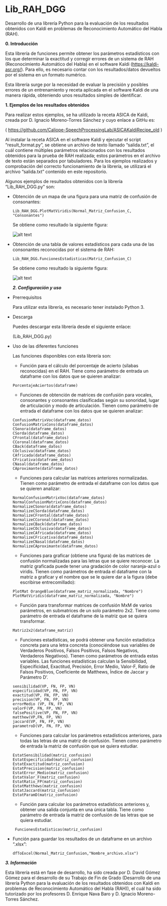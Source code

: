 # Lib_RAH_DGG
Desarrollo de una librería Python para la evaluación de los resultados obtenidos con Kaldi en problemas de Reconocimiento Automático del Habla (RAH).

**0.	Introducción**

Esta librería de funciones permite obtener los parámetros estadísticos con los que determinar la exactitud y corregir errores de un sistema de RAH (Reconocimiento Automático del Habla) en el software Kaldi (https://kaldi-asr.org/). Para ello, es necesario contar con los resultados/datos devueltos por el sistema en un formato numérico.

Esta librería surge por la necesidad de evaluar la precisión y posibles errores de un entrenamiento y receta aplicada en el software Kaldi de una manera rápida, obteniendo unos resultados simples de identificar.

**1.	Ejemplos de los resultados obtenidos**

Para realizar estos ejemplos, se ha utilizado la receta ASICA de Kaldi, creada por D. Ignacio Moreno-Torres Sánchez y cuyo enlace a GitHu es:

( https://github.com/Caliope-SpeechProcessingLab/ASICAKaldiRecipe_old )

Al instalar la receta ASICA en el software Kaldi y ejecutar el script “result_format.py”, se obtiene un archivo de texto llamado “salida.txt”, el cuál contiene múltiples parámetros relacionados con los resultados obtenidos para la prueba de RAH realizada; estos parámetros en el archivo de texto están separados por tabuladores. Para los ejemplos realizados y comprobación del correcto funcionamiento de la librería, se utilizará el archivo “salida.txt” contenido en este repositorio.

Algunos ejemplos de resultados obtenidos con la librería “Lib_RAH_DGG.py” son:

- Obtención de un mapa de una figura para una matriz de confusión de consonantes:
  ```
  Lib_RAH_DGG.PlotMatViridis(Normal_Matriz_Confusion_C, "Consonantes")
  ```
  Se obtiene como resultado la siguiente figura:
  
  ![alt text](Imagenes_Ejemplo_Resultados_Librería/Matriz_Viridis_Consonantes_salidatxt.png)

- Obtención de una tabla de valores estadísticos para cada una de las consonantes reconocidas por el sistema de RAH:
  ```
  Lib_RAH_DGG.FuncionesEstadisticas(Matriz_Confusion_C)
  ```
  Se obtiene como resultado la siguiente figura:
  
  ![alt text](Imagenes_Ejemplo_Resultados_Librería/Funciones_Estadisticas_Consonantes_salidatxt.png)
  
  ***2.	Configuración y uso***
  
- Prerrequisitos
  
  Para utilizar esta librería, es necesario tener instalado Python 3.
  
- Descarga

  Puedes descargar esta librería desde el siguiente enlace:
  
  (Lib_RAH_DGG.py)
  
- Uso de las diferentes funciones

  Las funciones disponibles con esta librería son:

  -	Función para el cálculo del porcentaje de acierto (sílabas reconocidas) en el RAH. Tiene como parámetro de entrada un     dataframe con los datos que se quieren analizar:
  
  ```
  PorcentajeAciertos(dataframe)
  ```
  
  - Funciones de obtención de matrices de confusión para vocales, consonantes y consonantes clasificadas según su sonoridad, lugar de articulación y modo de articulación. Tienen como parámetro de entrada el dataframe con los datos que se quieren analizar:
  
  ```
  ConfusionMatrixVoc(dataframe_datos)
  ConfusionMatrixCons(dataframe_datos)
  CSonora(dataframe_datos)
  CSorda(dataframe_datos)
  CFrontal(dataframe_datos)
  CCoronal(dataframe_datos)
  CBack(dataframe_datos)
  COclusiva(dataframe_datos)
  CAfricada(dataframe_datos)
  CFricativa(dataframe_datos)
  CNasal(dataframe_datos)
  CAproximante(dataframe_datos)
  ```
  
  - Funciones para calcular las matrices anteriores normalizadas. Tienen como parámetro de entrada el dataframe con los datos que se quieren analizar:
  
  ```
  NormalConfusionMatrixVoc(dataframe_datos)
  NormalConfusionMatrixCons(dataframe_datos)
  NormalizeCSonora(dataframe_datos)
  NormalizeCSorda(dataframe_datos)
  NormalizeCFrontal(dataframe_datos)
  NormalizeCCoronal(dataframe_datos)
  NormalizeCBack(dataframe_datos)
  NormalizeCOclusiva(dataframe_datos)
  NormalizeCAfricada(dataframe_datos)
  NormalizeCFricativa(dataframe_datos)
  NormalizeCNasal(dataframe_datos)
  NormalizeCAproximante(dataframe_datos)
  ```
  
  - Funciones para graficar (obtiene una figura) de las matrices de confusión normalizadas para las letras que se quiere reconocer. La matriz graficada puede tener una gradación de color naranja-azul o viridis. Tienen como parámetros de entrada el dataframe con la matriz a graficar y el nombre que se le quiere dar a la figura (debe escribirse entrecomillado):
  
  ```
  PlotMat OrangeBlue(dataframe_matriz_normalizada, "Nombre")
  PlotMatViridis(dataframe_matriz_normalizada, "Nombre")
  ```
  
  - Función para transformar matrices de confusión MxM de varios parámetros, en submatrices de un solo parámetro 2x2. Tiene como parámetro de entrada el dataframe de la matriz que se quiera transformar.
  
  ```
  Matriz2x2(dataframe_matriz)
  ```
  
  - Funciones estadísticas, se podrá obtener una función estadística concreta para una letra concreta (conociéndose sus variables de Verdaderos Positivos, Falsos Positivos, Falsos Negativos, Verdaderos Negativos). Tienen como parámetros de entrada estas variables. Las funciones estadísticas calculan la Sensibilidad, Especificidad, Exactitud, Precisión, Error Medio, Valor-F, Ratio de Falsos Positivos, Coeficiente de Matthews, Índice de Jaccar y Parámetro D’.
  
  ```
  sensibilidad(VP, FN, FP, VN)
  especificidad(VP, FN, FP, VN)
  exactitud(VP, FN, FP, VN)
  precision(VP, FN, FP, VN)
  errorMedio (VP, FN, FP, VN)
  valorF(VP, FN, FP, VN)
  falsePositive(VP, FN, FP, VN)
  matthew(VP,FN, FP, VN)
  jaccard(VP, FN, FP, VN)
  parametroD(VP, FN, FP, VN)
  ```
  
  - Funciones para calcular los parámetros estadísticos anteriores, para todas las letras de una matriz de confusión. Tienen como parámetro de entrada la matriz de confusión que se quiera estudiar.
  
  ```
  EstatSensibilidad(matriz_confusion)
  EstatEspecificidad(matriz_confusion)
  EstatExactitud(matriz_confusion)
  EstatPrecision(matriz_confusion)
  EstatError_Medio(matriz_confusion)
  EstatValor_F(matriz_confusion)
  EstatRatio_FP(matriz_confusion)
  EstatMatthews(matriz_confusion)
  EstatJaccard(matriz_confusion)
  EstatParamD(matriz_confusion)
  ```

  - Función para calcular los parámetros estadísticos anteriores y, obtener una salida conjunta en una única tabla. Tiene como parámetro de entrada la matriz de confusión de las letras que se quiera estudiar.

  ```
   FuncionesEstadisticas(matriz_confusion)
  ```

- Función para guardar los resultados de un dataframe en un archivo “.xlsx”:

  ```
  dfToExcel(Normal_Matriz_Confusion,"Nombre_archivo.xlsx")
  ```

***3.	Información***

Esta librería está en fase de desarrollo, ha sido creada por D. David Gómez Gómez para el desarrollo de su Trabajo de Fin de Grado (Desarrollo de una librería Python para la evaluación de los resultados obtenidos con Kaldi en problemas de Reconocimiento Automático del Habla (RAH)), el cuál ha sido tutorizado por los profesores D. Enrique Nava Baro y D. Ignacio Moreno-Torres Sánchez.



